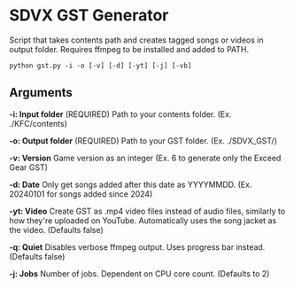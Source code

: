 # SDVX GST Generator
Script that takes contents path and creates tagged songs or videos in output folder.
Requires ffmpeg to be installed and added to PATH.
```
python gst.py -i -o [-v] [-d] [-yt] [-j] [-vb]
```

## Arguments
**-i: Input folder** (REQUIRED) Path to your contents folder. (Ex. ./KFC/contents)

**-o: Output folder** (REQUIRED) Path to your GST folder. (Ex. ./SDVX_GST/)

**-v: Version** Game version as an integer (Ex. 6 to generate only the Exceed Gear GST)

**-d: Date** Only get songs added after this date as YYYYMMDD. (Ex. 20240101 for songs added since 2024)

**-yt: Video** Create GST as .mp4 video files instead of audio files, similarly to how they're uploaded on YouTube. Automatically uses the song jacket as the video. (Defaults false)

**-q: Quiet** Disables verbose ffmpeg output. Uses progress bar instead. (Defaults false)

**-j: Jobs** Number of jobs. Dependent on CPU core count. (Defaults to 2)
